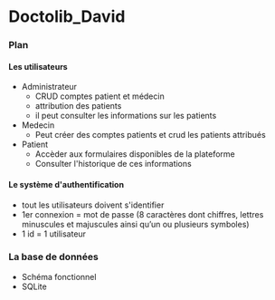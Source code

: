 # Doctolib_David

### Plan 
#### Les utilisateurs
- Administrateur
  - CRUD comptes patient et médecin
  - attribution des patients
  - il peut consulter les informations sur les patients
- Medecin
  - Peut créer des comptes patients et crud les patients attribués
- Patient
  - Accèder aux formulaires disponibles de la plateforme
  - Consulter l'historique de ces informations

#### Le système d'authentification
- tout les utilisateurs doivent s'identifier
- 1er connexion = mot de passe (8 caractères dont chiffres, lettres minuscules et majuscules ainsi qu’un ou plusieurs symboles)
- 1 id = 1 utilisateur
### La base de données
- Schéma fonctionnel
- SQLite